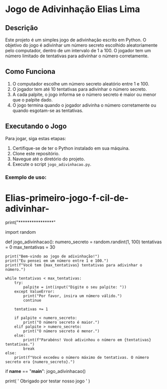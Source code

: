 # Jogo de Adivinhação Elias Lima

## Descrição

Este projeto é um simples jogo de adivinhação escrito em Python. O objetivo do jogo é adivinhar um número secreto escolhido aleatoriamente pelo computador, dentro de um intervalo de 1 a 100. O jogador tem um número limitado de tentativas para adivinhar o número corretamente.

## Como Funciona

1. O computador escolhe um número secreto aleatório entre 1 e 100.
2. O jogador tem até 10 tentativas para adivinhar o número secreto.
3. A cada palpite, o jogo informa se o número secreto é maior ou menor que o palpite dado.
4. O jogo termina quando o jogador adivinha o número corretamente ou quando esgotam-se as tentativas.

## Executando o Jogo

Para jogar, siga estas etapas:

1. Certifique-se de ter o Python instalado em sua máquina.
2. Clone este repositório.
3. Navegue até o diretório do projeto.
4. Execute o script `jogo_adivinhacao.py`.

### Exemplo de uso:
# Elias-primeiro-jogo-f-cil-de-adivinhar-

print("****************"

import random

def jogo_adivinhacao():
    numero_secreto = random.randint(1, 100)
    tentativas = 0
    max_tentativas = 30

    print("Bem-vindo ao jogo de adivinhação!")
    print("Eu pensei em um número entre 1 e 100.")
    print(f"Você tem {max_tentativas} tentativas para adivinhar o número.")

    while tentativas < max_tentativas:
        try:
            palpite = int(input("Digite o seu palpite: "))
        except ValueError:
            print("Por favor, insira um número válido.")
            continue

        tentativas += 1

        if palpite < numero_secreto:
            print("O número secreto é maior.")
        elif palpite > numero_secreto:
            print("O número secreto é menor.")
        else:
            print(f"Parabéns! Você adivinhou o número em {tentativas} tentativas.")
            break
    else:
        print(f"Você excedeu o número máximo de tentativas. O número secreto era {numero_secreto}.")

if __name__ == "__main__":
    jogo_adivinhacao()

print( ' Obrigado por testar nosso jogo ' ) 